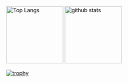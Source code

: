 <p align="left"> 
  <img alt="Top Langs" height="150px" src="https://github-readme-stats.vercel.app/api/top-langs/?username=mayudong200333&layout=compact&show_icons=true&theme=onedark" />
  <img alt="github stats" height="150px" src="https://github-readme-stats.vercel.app/api?username=mayudong200333&theme=onedark&show_icons=ture" />
</p>

[![trophy](https://github-profile-trophy.vercel.app/?username=mayudong200333&theme=onedark&column=7
)](https://github.com/ryo-ma/github-profile-trophy)
